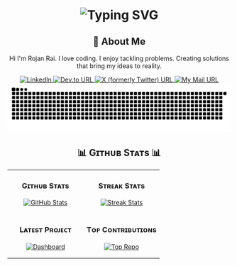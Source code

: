 <div align="center">
    <h1>
        <img src="https://readme-typing-svg.herokuapp.com?font=Jetbrains+mono&size=40&duration=2600&color=33FF33&center=true&vCenter=true&width=435&lines=Hey+There👋..;+..I'm+Rojan+Rai;This+is..;..my+Github..;" alt="Typing SVG"/>
    </h1>
</div>

<div align="center">
    <h2>🚀 About Me</h2>
    <p>Hi I'm Rojan Rai. I love coding. I enjoy tackling problems. Creating solutions that bring my ideas to reality.</p>
</div>

<div align="center">
    <!-- Replace href with your links -->
    <a href="https://linkedin.com/in/rojan-rai-665934277" target="_blank">
        <img src="https://img.shields.io/badge/LinkedIn-0077B5?style=for-the-badge&logo=linkedin&logoColor=white" alt="LinkedIn"/>
    </a>
     <a href="https://dev.to/rojansr" target="_blank">
        <img alt="Dev.to URL" src="https://img.shields.io/badge/dev.to-0A0A0A?style=for-the-badge&logo=dev.to&logoColor=white">
    </a>
    <a href="https://twitter.com/rojan_rai42" target="_blank">
        <img alt="X (formerly Twitter) URL" src="https://img.shields.io/badge/Twitter-1DA1F2?style=for-the-badge&logo=twitter&logoColor=white">
    </a>
    <a href="mailto:rairojan1116@gmail.com" target="_blank">
        <img alt="My Mail URL" src="https://img.shields.io/badge/Gmail-D14836?style=for-the-badge&logo=gmail&logoColor=white">
    </a>
</div>

<div align="center">
    <img src="https://raw.githubusercontent.com/RojanSr/RojanSr/output/github-contribution-grid-snake.svg" alt="GitHub Contribution Grid Snake Animation"/>
</div>


<!--Github stats Table--> 
<h2 align="center">📊 Gɪᴛʜᴜʙ Sᴛᴀᴛs 📊</h2>

<table width="100%">
  <tr>
    <td width="50%">
      <h3 align="center"><strong>Gɪᴛʜᴜʙ Sᴛᴀᴛs</strong></h3>
      <p align="center">
        <a href="https://github.com/RojanSr">
          <img align="center" src="https://github-readme-stats.vercel.app/api?username=RojanSr&count_private=true&show_icons=true&theme=nightowl" alt="GitHub Stats" />
        </a>
      </p>
    </td>
    <td width="50%">
      <h3 align="center"><strong>Sᴛʀᴇᴀᴋ Sᴛᴀᴛs</strong></h3>
      <p align="center">
        <a href="https://github.com/RojanSr">
          <img align="center" src="https://streak-stats.demolab.com?user=RojanSr&theme=nightowl" alt="Streak Stats" />
        </a>
      </p>
    </td>
  </tr>
  <tr>
    <td width="50%">
      <h3 align="center"><strong>Lᴀᴛᴇsᴛ Pʀᴏᴊᴇᴄᴛ</strong></h3>
      <p align="center">
        <a href="https://64edc99ea71615006d0ba03b--clinquant-rugelach-594abd.netlify.app/">
          <img align="center" width="470" src="https://github-readme-stats.vercel.app/api/pin/?username=RojanSr&repo=Dashboard&theme=nightowl&show_owner=true" alt="Dashboard" />
        </a>
      </p>
    </td>
    <td width="50%">
      <h3 align="center"><strong>Tᴏᴘ Cᴏɴᴛʀɪʙᴜᴛɪᴏɴs</strong></h3>
      <p align="center">
        <a href="https://github.com/RojanSr">
          <img align="center" src="https://github-contributor-stats.vercel.app/api?username=RojanSr&limit=3&theme=nightowl&show_owner=true&combine_all_yearly_contributions=true" alt="Top Repo" />
        </a>
      </p>
    </td>
  </tr>
</table>
<br />

